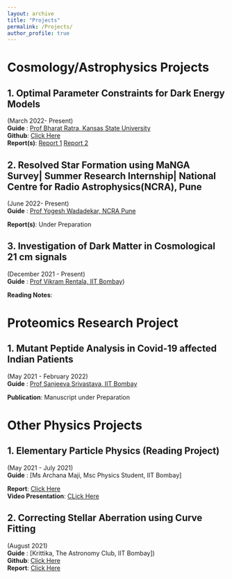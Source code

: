 ```yaml
---
layout: archive
title: "Projects"
permalink: /Projects/
author_profile: true
---
```

<!--
{% include base_path %}

{% for post in site.Projects reversed %}
  {% include archive-single.html %}
{% endfor %}
-->
# Cosmology/Astrophysics Projects

## 1. Optimal Parameter Constraints for Dark Energy Models
(March 2022- Present)<br>
**Guide** : [Prof Bharat Ratra, Kansas State University](https://www.phys.ksu.edu/people/tt-faculty/ratra.html)<br>
**Github**: [Click Here](https://github.com/prakharbansal16/Optimal-Parameter-Constraints-for-Dark-Energy-Models)<br>
**Report(s)**: [Report 1](http://prakharbansal16.github.io/files/Project_Reports/Parameter_Constraints.pdf) [Report 2](http://prakharbansal16.github.io/files/Project_Reports/BAO_Parameter_Constraints.pdf)

## 2. Resolved Star Formation using MaNGA Survey| Summer Research Internship| National Centre for Radio Astrophysics(NCRA), Pune
(June 2022- Present)<br>
**Guide** : [Prof Yogesh Wadadekar, NCRA Pune](http://www.ncra.tifr.res.in/~yogesh/)<br>
<!--**Github**: [Click Here](https://github.com/prakharbansal16/Optimal-Parameter-Constraints-for-Dark-Energy-Models)<br>-->
**Report(s)**: Under Preparation

## 3. Investigation of Dark Matter in Cosmological 21 cm signals
(December 2021 - Present)<br>
**Guide** : [Prof Vikram Rentala, IIT Bombay](https://www.phy.iitb.ac.in/en/employee-profile/vikram-rentala))<br>
<!--**Github**: [Click Here](https://github.com/prakharbansal16/Optimal-Parameter-Constraints-for-Dark-Energy-Models)<br>-->
**Reading Notes**: 


# Proteomics Research Project
## 1. Mutant Peptide Analysis in Covid-19 affected Indian Patients
(May 2021 - February 2022)<br>
**Guide** : [Prof Sanjeeva Srivastava, IIT Bombay](https://www.bio.iitb.ac.in/people/faculty/srivastava-s/)<br>
<!--**Github**: [Click Here](https://github.com/cov-mut/Mutant-Peptides)<br>-->
**Publication**: Manuscript under Preparation

# Other Physics Projects
## 1. Elementary Particle Physics (Reading Project) 
(May 2021 - July 2021)<br>
**Guide** : [Ms Archana Maji, Msc Physics Student, IIT Bombay]<br>
<!--**Github**: [Click Here](https://github.com/cov-mut/Mutant-Peptides)<br>-->
**Report**: [Click Here](http://prakharbansal16.github.io/files/Project_Reports/sos_report.pdf)<br>
**Video Presentation**: [CLick Here](https://drive.google.com/file/d/1Y7p6GYb058DtpSsHJufI08IP5gkcUGUr/view?usp=sharing)

## 2. Correcting Stellar Aberration using Curve Fitting
(August 2021)<br>
**Guide** : [Krittika, The Astronomy Club, IIT Bombay])<br>
**Github**: [Click Here](https://github.com/prakharbansal16/Stellar-Abberation-KSP-2.0)<br>
**Report**: [Click Here](http://prakharbansal16.github.io/files/Project_Reports/Ksp_report.pdf)

